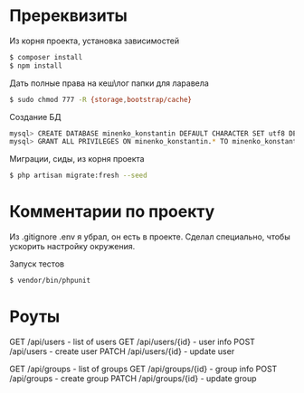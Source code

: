 # Пререквизиты

Из корня проекта, установка зависимостей
```sh
$ composer install
$ npm install
```
Дать полные права на кеш\лог папки для ларавела
```sh
$ sudo chmod 777 -R {storage,bootstrap/cache}
```
Создание БД
```sh
mysql> CREATE DATABASE minenko_konstantin DEFAULT CHARACTER SET utf8 DEFAULT COLLATE utf8_general_ci;
mysql> GRANT ALL PRIVILEGES ON minenko_konstantin.* TO minenko_konstantin@localhost IDENTIFIED BY 'minenko_konstantin';
```
Миграции, сиды, из корня проекта
```sh
$ php artisan migrate:fresh --seed
```

# Комментарии по проекту
Из .gitignore .env я убрал, он есть в проекте. Сделал специально, чтобы ускорить настройку окружения.

Запуск тестов
```sh
$ vendor/bin/phpunit
```

# Роуты

   GET /api/users - list of users
   GET /api/users/{id} - user info
   POST /api/users - create user
   PATCH /api/users/{id} - update user

   GET /api/groups - list of groups
   GET /api/groups/{id} - group info
   POST /api/groups - create group
   PATCH /api/groups/{id} - update group
